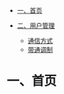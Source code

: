 <!-- GFM-TOC -->
* [一、首页](#一首页)

* [二、用户管理](#二用户管理)
    * [通信方式](#通信方式)
    * [带通调制](#带通调制)
    
 

# 一、首页
